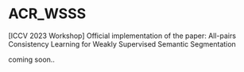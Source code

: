 # ACR_WSSS
[ICCV 2023 Workshop] Official implementation of the paper: All-pairs Consistency Learning for Weakly Supervised Semantic Segmentation


coming soon..

